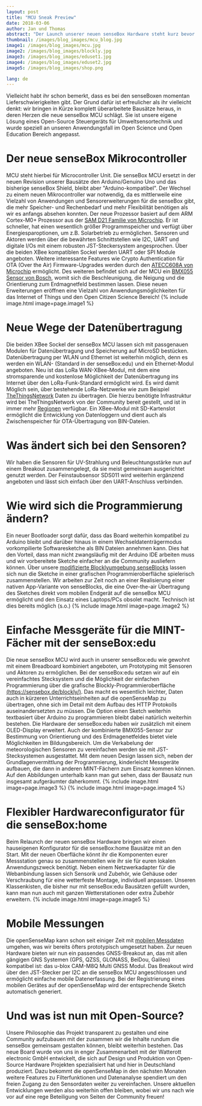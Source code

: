 ```yaml
---
layout: post
title: "MCU Sneak Preview"
date: 2018-03-06
author: Jan und Thomas
abstract: "Der Launch unserer neuen senseBox Hardware steht kurz bevor! Die Änderungen im Überlick findet ihr hier."
thumbnail: /images/blog_images/mcu_blog.jpg
image1: /images/blog_images/mcu.jpg
image2: /images/blog_images/blockly.jpg
image3: /images/blog_images/eduset1.jpg
image4: /images/blog_images/eduset2.jpg
image5: /images/blog_images/shop.png

lang: de
---
```

Vielleicht habt ihr schon bemerkt, dass es bei den senseBoxen momentan Lieferschwierigkeiten gibt. Der Grund dafür ist erfreulicher als ihr vielleicht denkt: wir bringen in Kürze komplett überarbeitete Bausätze heraus, in deren Herzen die neue senseBox MCU schlägt. Sie ist unsere eigene Lösung eines Open-Source Steuergeräts für Umweltsensortechnik und wurde speziell an unseren Anwendungsfall im Open Science und Open Education Bereich angepasst.


Der neue senseBox Mikrocontroller
============
MCU steht hierbei für Microcontroller Unit. Die senseBox MCU ersetzt in der neuen Revision unserer Bausätze den Arduino/Genuino Uno und das bisherige senseBox Shield, bleibt aber "Arduino-kompatibel". Der Wechsel zu einem neuen Mikrocontroller war notwendig, da es mittlerweile eine Vielzahl von Anwendungen und Sensorerweiterungen für die senseBox gibt, die mehr Speicher- und Rechenbedarf und mehr Flexibilität benötigen als wir es anfangs absehen konnten. Der neue Prozessor basiert auf dem ARM Cortex-M0+ Prozessor aus der [SAM D21 Familie von Microchip](http://www.microchip.com/wwwproducts/en/ATSAMD21G18). Er ist schneller, hat einen wesentlich größer Programmspeicher und verfügt über Energiesparoptionen, um z.B. Solarbetrieb zu ermöglichen. Sensoren und Aktoren werden über die bewährten Schnittstellen wie I2C, UART und digitale I/Os mit einem robusten JST-Steckersystem angesprochen. Über die beiden XBee kompatiblen Sockel werden UART oder SPI Module angeboten. Weitere interessante Features wie Crypto Authentication für OTA (Over the Air) Firmware-Upgrades werden durch den [ATECC608A von Microchip](http://www.microchip.com/wwwproducts/en/ATECC608A) ermöglicht. Des weiteren befindet sich auf der MCU ein [BMX055 Sensor von Bosch](https://www.bosch-sensortec.com/bst/products/all_products/bmx055), womit sich die Beschleunigung, die Neigung und die Orientierung zum Erdmagnetfeld bestimmen lassen. Diese neuen Erweiterungen eröffnen eine Vielzahl von Anwendungsmöglichkeiten für das Internet of Things und den Open Citizen Science Bereich!
{% include image.html image=page.image1 %}


Neue Wege der Datenübertragung
============
Die beiden XBee Sockel der senseBox MCU lassen sich mit passgenauen Modulen für Datenübertragung und Speicherung auf MicroSD bestücken. Datenübertragung per WLAN und Ethernet ist weiterhin möglich, denn es werden ein WLAN- (Standard in der senseBox:edu) und ein Ethernet-Modul angeboten. Neu ist das LoRa WAN-XBee-Modul, mit dem eine stromsparende und kostenlose Möglichkeit der Datenübertragung ins Internet über den LoRa-Funk-Standard ermöglicht wird. Es wird damit Möglich sein, über bestehende LoRa-Netzwerke wie zum Beispiel [TheThingsNetwork](http://www.thethingsnetwork.org/) Daten zu übertragen. Die hierzu benötigte Infrastruktur wird bei TheThingsNetwork von der Community bereit gestellt, und ist in immer mehr [Regionen](https://www.thethingsnetwork.org/community#list-communities-map) verfügbar. Ein XBee-Modul mit SD-Kartenslot ermöglicht die Entwicklung von Datenloggern und dient auch als Zwischenspeicher für OTA-Übertragung von BIN-Dateien.



Was ändert sich bei den Sensoren?
============
Wir haben die Sensoren für UV-Strahlung und Beleuchtungsstärke nun auf einem Breakout zusammengelegt, da sie meist gemeinsam ausgerichtet genutzt werden. Der Feinstaubsensor SDS011 wird weiterhin ergänzend angeboten und lässt sich einfach über den UART-Anschluss verbinden.


Wie wird sich die Programmierung ändern?
============
Ein neuer Bootloader sorgt dafür, dass das Board weiterhin kompatibel zu Arduino bleibt und darüber hinaus in einem Wechseldatenträgermodus vorkompilierte Softwaresketche als BIN Dateien annehmen kann. Dies hat den Vorteil, dass man nicht zwangsläufig mit der Arduino IDE arbeiten muss und wir vorbereitete Sketche einfacher an die Community ausliefern können. Über unsere [modifizierte Blocklyumgebung senseBlocks](http://www.sensebox.de/blockly) lassen sich nun die Sketche in einer grafischen Programmieroberfläche spielerisch zusammenstellen. Wir arbeiten zur Zeit noch an einer Realisierung einer nativen App-Variante von senseBlocks, die eine Over-the-air Übertragung des Sketches direkt vom mobilen Endgerät auf die senseBox MCU ermöglicht und den Einsatz eines Laptops/PCs obsolet macht. Technisch ist dies bereits möglich (s.o.)
{% include image.html image=page.image2 %}

Einfache Messgeräte für die MINT-Fächer mit der senseBox:edu
============
Die neue senseBox MCU wird auch in unserer senseBox:edu wie gewohnt mit einem Breadboard kombiniert angeboten, um Prototyping mit Sensoren und Aktoren zu ermöglichen. Bei der senseBox:edu setzen wir auf ein vereinfachtes Stecksystem und die Möglichkeit der einfachen Programmierung über die grafische Blockly-Programmieroberfläche [(https://sensebox.de/blockly/)](https://sensebox.de/blockly/). Das macht es wesentlich leichter, Daten auch in kürzeren Unterrichtseinheiten auf die openSenseMap zu übertragen, ohne sich im Detail mit dem Aufbau des HTTP Protokolls auseinandersetzten zu müssen. Die Option einen Sketch weiterhin textbasiert über Arduino zu programmieren bleibt dabei natürlich weiterhin bestehen. Die Hardware der senseBox:edu haben wir zusätzlich mit einem OLED-Display erweitert. Auch der kombinierte BMX055-Sensor zur Bestimmung von Orientierung und des Erdmagenetfeldes bietet viele Möglichkeiten im Bildungsbereich. Um die Verkabelung der meteorologischen Sensoren zu vereinfachen werden sie mit JST-Stecksystemen ausgestattet. Mit dem neuen Design lassen sich, neben der Grundlagenvermittlung der Programmierung, kinderleicht Messgeräte aufbauen, die dann in anderen MINT-Fächern zum Einsatz kommen können. Auf den Abbildungen unterhalb kann man gut sehen, dass der Bausatz nun insgesamt aufgeräumter daherkommt.
{% include image.html image=page.image3 %}
{% include image.html image=page.image4 %}

Flexibler Hardwareconfigurator für die senseBox:home
============
Beim Relaunch der neuen senseBox Hardware bringen wir einen hauseigenen Konfigurator für die senseBox:home Bausätze mit an den Start. Mit der neuen Oberfläche könnt ihr die Komponenten eurer Messstation genau so zusammenstellen wie ihr sie für euren lokalen Anwendungszweck benötigt. Neben einem Netzwerkadapter für die Webanbindung lassen sich Sensorik und Zubehör, wie Gehäuse oder Verschraubung für eine wetterfeste Montage, individuell anpassen. Unseren Klassenkisten, die bisher nur mit senseBox:edu Bausätzen gefüllt wurden, kann man nun auch mit ganzen Wetterstationen oder extra Zubehör erweitern.
{% include image.html image=page.image5 %}

Mobile Messungen
============
Die openSenseMap kann schon seit einiger Zeit mit [mobilen Messdaten](https://twitter.com/SenseBox_De/status/956517284549414913) umgehen, was wir bereits öfters prototypisch umgesetzt haben. Zur neuen Hardware bieten wir nun ein passendes GNSS-Breakout an, das mit allen gängigen GNS Systemen (GPS, QZSS, GLONASS, BeiDou, Galileo) kompatibel ist: das u-blox CAM-M8Q Multi GNSS Modul. Das Breakout wird über den JST-Stecker per I2C an die senseBox MCU angeschlossen und ermöglicht einfache mobile Datenerfassung. Bei der Registrierung eines mobilen Gerätes auf der openSenseMap wird der entsprechende Sketch automatisch generiert.


Und was ist nun mit Open-Source?
============
Unsere Philosophie das Projekt transparent zu gestalten und eine Community aufzubauen mit der zusammen wir die Inhalte rundum die senseBox gemeinsam gestalten können, bleibt weiterhin bestehen. Das neue Board wurde von uns in enger Zusammenarbeit mit der Watterott electronic GmbH entwickelt, die sich auf Design und Produktion von Open-Source Hardware Projekten spezialisiert hat und hier in Deutschland produziert.
Dazu bekommt die openSenseMap in den nächsten Monaten weitere Features zu Filterfunktionen und Datenanalyse spendiert um den freien Zugang zu den Sensordaten weiter zu vereinfachen. Unsere aktuellen Entwicklungen werden also weiterhin offen bleiben, wobei wir uns nach wie vor auf eine rege Beteiligung von Seiten der Community freuen!
